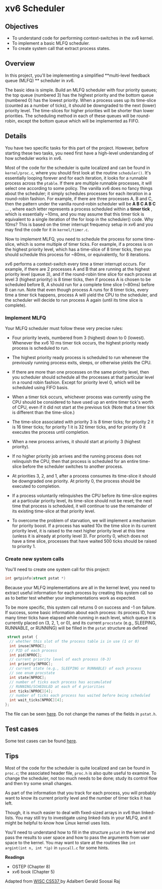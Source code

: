# xv6 Scheduler



## Objectives

- To understand code for performing context-switches in the xv6 kernel.
- To implement a basic MLFQ scheduler.
- To create system call that extract process states.

## Overview
In this project, you'll be implementing a simplified **multi-level feedback queue (MLFQ) ** scheduler in xv6.

The basic idea is simple. Build an MLFQ scheduler with four priority queues; the top queue (numbered 3) has the highest priority and the bottom queue (numbered 0) has the lowest priority. When a process uses up its time-slice (counted as a number of ticks), it should be downgraded to the next (lower) priority level. The time-slices for higher priorities will be shorter than lower priorities. The scheduling method in each of these queues will be round-robin, except the bottom queue which will be implemented as FIFO.

<!--
To make your life easier and our testing easier, you should run xv6 on only a single CPU (the default is two). To do this, in your Makefile, replace CPUS := 2 with CPUS := 1.
-->

## Details
You have two specific tasks for this part of the project. However, before starting these two tasks, you need first have a high-level understanding of how scheduler works in xv6.

Most of the code for the scheduler is quite localized and can be found in `kernel/proc.c`, 
where you should first look at the routine `scheduler()`. 
It's essentially looping forever and for each iteration, it looks for a runnable process across the `ptable`. 
If there are multiple runnable processes, it will select one according to some policy.
The vanilla xv6 does no fancy things about the scheduler; it simply schedules processes for each iteration in a round-robin fashion. 
For example, if there are three processes A, B and C, then the pattern under the vanilla round-robin scheduler will be **A B C A B C** ... , 
where each letter represents a process scheduled within a **timer tick**  , which is essentially ~10ms, and you may assume that this timer tick is equivalent to a single iteration of the for loop in the scheduler() code. Why 10ms? This is based on the timer interrupt frequency setup in xv6 and you may find the code for it in `kernel/timer.c`.

Now to implement MLFQ, you need to schedule the process for some time-slice, which is some multiple of timer ticks. For example, if a process is on the highest priority level, which has a time-slice of 8 timer ticks, then you should schedule this process for ~80ms, or equivalently, for 8 iterations.

xv6 performs a context-switch every time a timer interrupt occurs. For example, if there are 2 processes A and B that are running at the highest priority level (queue 3), and if the round-robin time slice for each process at level 3 (highest priority) is 8 timer ticks, then if process A is chosen to be scheduled before B, A should run for a complete time slice (~80ms) before B can run. Note that even though process A runs for 8 timer ticks, every time a timer tick happens, process A will yield the CPU to the scheduler, and the scheduler will decide to run process A again (until its time slice is complete).

### Implement MLFQ

Your MLFQ scheduler must follow these very precise rules:

- Four priority levels, numbered from 3 (highest) down to 0 (lowest).
Whenever the xv6 10 ms timer tick occurs, the highest priority ready process is scheduled to run.

- The highest priority ready process is scheduled to run whenever the previously running process exits, sleeps, or otherwise yields the CPU.

- If there are more than one processes on the same priority level, then you scheduler should schedule all the processes at that particular level in a round robin fashion. Except for priority level 0, which will be scheduled using FIFO basis.

- When a timer tick occurs, whichever process was currently using the CPU should be considered to have used up an entire timer tick's worth of CPU, even if it did not start at the previous tick (Note that a timer tick is different than the time-slice.)

- The time-slice associated with priority 3 is 8 timer ticks; for priority 2 it is 16 timer ticks; for priority 1 it is 32 timer ticks, and for priority 0 it executes the process until completion.

- When a new process arrives, it should start at priority 3 (highest priority).

- If no higher priority job arrives and the running process does not relinquish the CPU, then that process is scheduled for an entire time-slice before the scheduler switches to another process.

- At priorities 3, 2, and 1, after a process consumes its time-slice it should be downgraded one priority. At priority 0, the process should be executed to completion.

- If a process voluntarily relinquishes the CPU before its time-slice expires at a particular priority level, its time-slice should not be reset; the next time that process is scheduled, it will continue to use the remainder of its existing time-slice at that priority level.

- To overcome the problem of starvation, we will implement a mechanism for priority boost. If a process has waited 10x the time slice in its current priority level, it is raised to the next higher priority level at this time (unless it is already at priority level 3). For priority 0, which does not have a time slice, processes that have waited 500 ticks should be raised to priority 1.

### Create new system calls
You'll need to create one system call for this project:

```c
int getpinfo(struct pstat *)
```

Because your MLFQ implementations are all in the kernel level, you need to extract useful information for each process by creating this system call so as to better test whether your implementations work as expected.

To be more specific, this system call returns 0 on success and -1 on failure. If success, some basic information about each process: its process ID, how many timer ticks have elapsed while running in each level, which queue it is currently placed on (3, 2, 1, or 0), and its current `procstate` (e.g., SLEEPING, RUNNABLE, or RUNNING) will be filled in the `pstat` structure as defined

```c
 struct pstat {
  // whether this slot of the process table is in use (1 or 0)
  int inuse[NPROC]; 
  // PID of each process
  int pid[NPROC];   
  // current priority level of each process (0-3)
  int priority[NPROC];  
  // current state (e.g., SLEEPING or RUNNABLE) of each process
  // see enum procstate
  int state[NPROC];  
  // number of ticks each process has accumulated 
  // RUNNING/SCHEDULED at each of 4 priorities
  int ticks[NPROC][4];  
  // number of ticks each process has waited before being scheduled
  int wait_ticks[NPROC][4]; 
};
```

The file can be seen [here](pstat.h). Do not change the names of the fields in `pstat.h`.


## Test cases

Some test cases can be found [here](project2btest.tar.gz).



## Tips

Most of the code for the scheduler is quite localized and can be found in `proc.c`; 
the associated header file, `proc.h` is also quite useful to examine. To change the scheduler, not too much needs to be done; study its control flow and then try some small changes.

As part of the information that you track for each process, you will probably want to know its current priority level and the number of timer ticks it has left.

Though, it is much easier to deal with fixed-sized arrays in xv6 than linked-lists. 
You may still try to investigate using linked-lists in your MLFQ, and it might be helpful to know how Linux kernel uses lists.

You'll need to understand how to fill in the structure `pstat` in the kernel and pass the results to user space and how to pass the arguments from user space to the kernel. You may want to stare at the routines like `int argint(int n, int *ip)` in `syscall.c` for some hints.

**Readings**

- OSTEP (Chapter 8)
- xv6 book (Chapter 5)

<div id="footer">
  Adapted from <a href="http://pages.cs.wisc.edu/~gerald/cs537/Fall17/projects/p2b.html"> WISC CS537 </a> by Adalbert Gerald Soosai Raj
</div>
